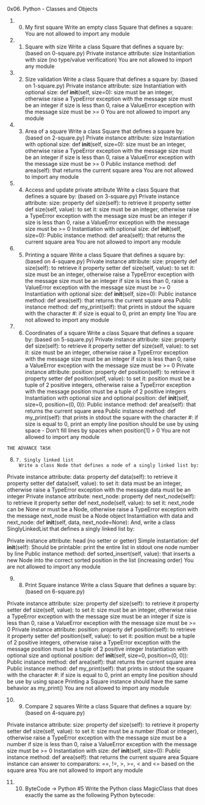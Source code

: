 0x06. Python - Classes and Objects

1. 0. My first square
    Write an empty class Square that defines a square:
     You are not allowed to import any module

2. 1. Square with size
     Write a class Square that defines a square by: (based on 0-square.py)
      Private instance attribute: size
      Instantiation with size (no type/value verification)
      You are not allowed to import any module

3. 2. Size validation
    Write a class Square that defines a square by: (based on 1-square.py)
     Private instance attribute: size
     Instantiation with optional size: def __init__(self, size=0):
     size must be an integer, otherwise raise a TypeError exception with the message size must be an integer
      if size is less than 0, raise a ValueError exception with the message size must be >= 0
      You are not allowed to import any module

4. 3. Area of a square
    Write a class Square that defines a square by: (based on 2-square.py)
     Private instance attribute: size
     Instantiation with optional size: def __init__(self, size=0):
     size must be an integer, otherwise raise a TypeError exception with the message size must be an integer
     if size is less than 0, raise a ValueError exception with the message size must be >= 0
     Public instance method: def area(self): that returns the current square area
     You are not allowed to import any module

5. 4. Access and update private attribute
    Write a class Square that defines a square by: (based on 3-square.py)
     Private instance attribute: size:
     property def size(self): to retrieve it
     property setter def size(self, value): to set it:
     size must be an integer, otherwise raise a TypeError exception with the message size must be an integer
     if size is less than 0, raise a ValueError exception with the message size must be >= 0
     Instantiation with optional size: def __init__(self, size=0):
     Public instance method: def area(self): that returns the current square area
     You are not allowed to import any module

6.  5. Printing a square
     Write a class Square that defines a square by: (based on 4-square.py)
      Private instance attribute: size:
      property def size(self): to retrieve it
      property setter def size(self, value): to set it:
      size must be an integer, otherwise raise a TypeError exception with the message size must be an integer
      if size is less than 0, raise a ValueError exception with the message size must be >= 0
      Instantiation with optional size: def __init__(self, size=0):
      Public instance method: def area(self): that returns the current square area
      Public instance method: def my_print(self): that prints in stdout the square with the character #:
      if size is equal to 0, print an empty line
      You are not allowed to import any module

7.    6. Coordinates of a square
       Write a class Square that defines a square by: (based on 5-square.py)
        Private instance attribute: size:
        property def size(self): to retrieve it
        property setter def size(self, value): to set it:
        size must be an integer, otherwise raise a TypeError exception with the message size must be an integer
        if size is less than 0, raise a ValueError exception with the message size must be >= 0
        Private instance attribute: position:
        property def position(self): to retrieve it
        property setter def position(self, value): to set it:
        position must be a tuple of 2 positive integers, otherwise raise a TypeError exception with the message position must be a tuple of 2 positive integers
        Instantiation with optional size and optional position: def __init__(self, size=0, position=(0, 0)):
        Public instance method: def area(self): that returns the current square area
        Public instance method: def my_print(self): that prints in stdout the square with the character #:
        if size is equal to 0, print an empty line
        position should be use by using space - Don’t fill lines by spaces when position[1] > 0
        You are not allowed to import any module

	THE ADVANCE TASK

8.     7. Singly linked list
        Write a class Node that defines a node of a singly linked list by:

Private instance attribute: data:
property def data(self): to retrieve it
property setter def data(self, value): to set it:
data must be an integer, otherwise raise a TypeError exception with the message data must be an integer
Private instance attribute: next_node:
property def next_node(self): to retrieve it
property setter def next_node(self, value): to set it:
next_node can be None or must be a Node, otherwise raise a TypeError exception with the message next_node must be a Node object
Instantiation with data and next_node: def __init__(self, data, next_node=None):
And, write a class SinglyLinkedList that defines a singly linked list by:

Private instance attribute: head (no setter or getter)
Simple instantiation: def __init__(self):
Should be printable:
print the entire list in stdout
one node number by line
Public instance method: def sorted_insert(self, value): that inserts a new Node into the correct sorted position in the list (increasing order)
You are not allowed to import any module

9.    8. Print Square instance
       Write a class Square that defines a square by: (based on 6-square.py)

Private instance attribute: size:
property def size(self): to retrieve it
property setter def size(self, value): to set it:
size must be an integer, otherwise raise a TypeError exception with the message size must be an integer
if size is less than 0, raise a ValueError exception with the message size must be >= 0
Private instance attribute: position:
property def position(self): to retrieve it
property setter def position(self, value): to set it:
position must be a tuple of 2 positive integers, otherwise raise a TypeError exception with the message position must be a tuple of 2 positive integer
Instantiation with optional size and optional position: def __init__(self, size=0, position=(0, 0)):
Public instance method: def area(self): that returns the current square area
Public instance method: def my_print(self): that prints in stdout the square with the character #:
if size is equal to 0, print an empty line
position should be use by using space
Printing a Square instance should have the same behavior as my_print()
You are not allowed to import any module

10.  9. Compare 2 squares
       Write a class Square that defines a square by: (based on 4-square.py)

Private instance attribute: size:
property def size(self): to retrieve it
property setter def size(self, value): to set it:
size must be a number (float or integer), otherwise raise a TypeError exception with the message size must be a number
if size is less than 0, raise a ValueError exception with the message size must be >= 0
Instantiation with size: def __init__(self, size=0):
Public instance method: def area(self): that returns the current square area
Square instance can answer to comparators: ==, !=, >, >=, < and <= based on the square area
You are not allowed to import any module

11.   10. ByteCode -> Python #5
        Write the Python class MagicClass that does exactly the same as the following Python bytecode:
